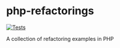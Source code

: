 # php-refactorings
[![Tests](https://github.com/cborgas/php-refactorings/actions/workflows/build.yml/badge.svg)](https://github.com/cborgas/php-refactorings/actions/workflows/build.yml)

A collection of refactoring examples in PHP

